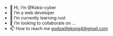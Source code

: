 - 👋 Hi, I’m @Koksi-cyber
- 👀 I’m a web developer 
- 🌱 I’m currently learning rust
- 💞️ I’m looking to collaborate on ...
- 📫 How to reach me godswillekong4@gmail.com 

<!---
Koksi-cyber/Koksi-cyber is a ✨ special ✨ repository because its `README.md` (this file) appears on your GitHub profile.
You can click the Preview link to take a look at your changes.
--->
